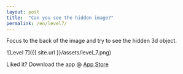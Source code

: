```yaml
---
layout: post
title:  "Can you see the hidden image?"
permalink: /en/level7/
---
```

Focus to the back of the image and try to see the hidden 3d object.

![Level 7]({{ site.url }}/assets/level_7.png)

Liked it? Download the app @ [App Store][app_store] 

[app_store]: http://appstore.com